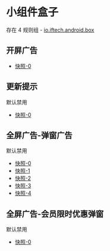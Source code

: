 # 小组件盒子

存在 4 规则组 - [io.iftech.android.box](/src/apps/io.iftech.android.box.ts)

## 开屏广告

- [快照-0](https://i.gkd.li/i/14204126)

## 更新提示

默认禁用

- [快照-0](https://i.gkd.li/i/12706195)

## 全屏广告-弹窗广告

默认禁用

- [快照-0](https://i.gkd.li/i/12706209)
- [快照-1](https://i.gkd.li/i/12706209)
- [快照-2](https://i.gkd.li/i/12706228)
- [快照-3](https://i.gkd.li/i/12706236)
- [快照-4](https://i.gkd.li/i/12706240)

## 全屏广告-会员限时优惠弹窗

默认禁用

- [快照-0](https://i.gkd.li/i/12706226)
